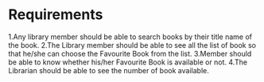 # Requirements
1.Any library member should be able to search books by their title name of the book.
2.The Library member should be able to see all the list of book so that he/she can choose the Favourite Book from the list.
3.Member should be able to know whether his/her Favourite Book is available or not.
4.The  Librarian should be able to see the number of book available.

